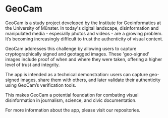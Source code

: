 # GeoCam

GeoCam is a study project developed by the Institute for Geoinformatics at the University of Münster.
In today's digital landscape, disinformation and manipulated media - especially photos and videos - are a growing problem. It’s becoming increasingly difficult to trust the authenticity of visual content.
                    
GeoCam addresses this challenge by allowing users to capture cryptographically signed and geotagged images. These 'geo-signed' images include proof of when and where they were taken, offering a higher level of trust and integrity.
                    
The app is intended as a technical demonstration: users can capture geo-signed images, share them with others, and later validate their authenticity using GeoCam’s verification tools.
                    
This makes GeoCam a potential foundation for combating visual disinformation in journalism, science, and civic documentation.
                    
For more information about the app, please visit our repositories.